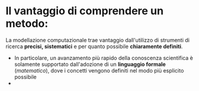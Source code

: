 # Il vantaggio di comprendere un metodo:
La modellazione computazionale trae vantaggio dall'utilizzo di strumenti di ricerca **precisi, sistematici** e per quanto possibile **chiaramente definiti**.
- In particolare, un avanzamento più rapido della conoscenza scientifica è solamente supportato dall'adozione di un **linguaggio formale** (_matematico_), dove i concetti vengono definiti nel modo più esplicito possibile
- 